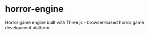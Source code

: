 # horror-engine
Horror game engine built with Three.js - browser-based horror game development platform
